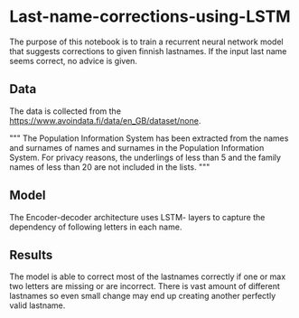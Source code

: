 # Last-name-corrections-using-LSTM
The purpose of this notebook is to train a recurrent neural network model that suggests corrections to given finnish lastnames. If the input last name seems correct, no advice is given.  

## Data
The data is collected from the https://www.avoindata.fi/data/en_GB/dataset/none. 

"""
The Population Information System has been extracted from the names and surnames of names and surnames in the Population Information System. For privacy reasons, the underlings of less than 5 and the family names of less than 20 are not included in the lists.
"""

## Model
The Encoder-decoder architecture uses LSTM- layers to capture the dependency of following letters in each name.  

## Results

The model is able to correct most of the lastnames correctly if one or max two letters are missing or are incorrect. There is vast amount of different lastnames so even small change may end up creating another perfectly valid lastname. 
